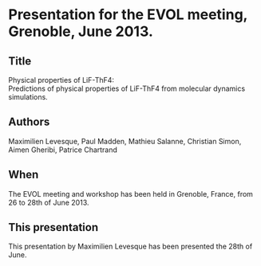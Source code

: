 # Presentation for the EVOL meeting, Grenoble, June 2013.

## Title
Physical properties of LiF-ThF4:  
Predictions of physical properties of LiF-ThF4 from molecular dynamics simulations.

## Authors
Maximilien Levesque, Paul Madden, Mathieu Salanne, Christian Simon, Aimen Gheribi, Patrice Chartrand

## When
The EVOL meeting and workshop has been held in Grenoble, France, from 26 to 28th of June 2013.

## This presentation
This presentation by Maximilien Levesque has been presented the 28th of June.
